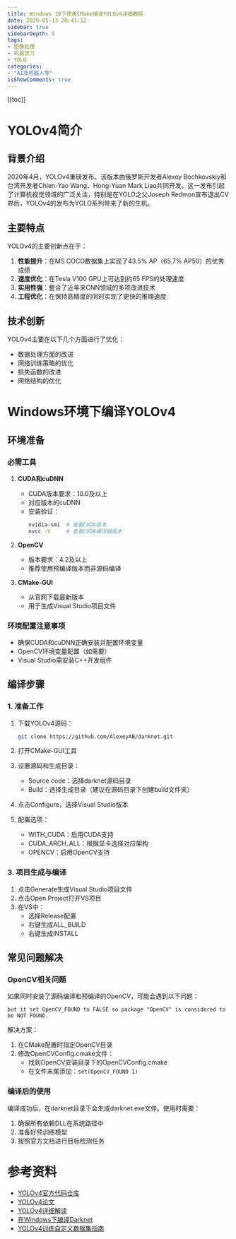 ```yaml
---
title: Windows 10下使用CMake编译YOLOv4详细教程
date: 2020-05-13 20:41:12
sidebar: true
sidebarDepth: 5
tags:
- 图像处理
- 机器学习
- YOLO
categories:
- "AI及机器人等"
isShowComments: true
---
```


[[toc]]

# YOLOv4简介

## 背景介绍

2020年4月，YOLOv4重磅发布。该版本由俄罗斯开发者Alexey Bochkovskiy和台湾开发者Chien-Yao Wang、Hong-Yuan Mark Liao共同开发。这一发布引起了计算机视觉领域的广泛关注，特别是在YOLO之父Joseph Redmon宣布退出CV界后，YOLOv4的发布为YOLO系列带来了新的生机。

## 主要特点

YOLOv4的主要创新点在于：

1. **性能提升**：在MS COCO数据集上实现了43.5% AP（65.7% AP50）的优秀成绩
2. **速度优化**：在Tesla V100 GPU上可达到约65 FPS的处理速度
3. **实用性强**：整合了近年来CNN领域的多项改进技术
4. **工程优化**：在保持高精度的同时实现了更快的推理速度

## 技术创新

YOLOv4主要在以下几个方面进行了优化：

- 数据处理方面的改进
- 网络训练策略的优化
- 损失函数的改进
- 网络结构的优化

# Windows环境下编译YOLOv4

## 环境准备

### 必需工具

1. **CUDA和cuDNN**
   - CUDA版本要求：10.0及以上
   - 对应版本的cuDNN
   - 安装验证：
     ```bash
     nvidia-smi  # 查看CUDA版本
     nvcc -V     # 查看CUDA编译器版本
     ```

2. **OpenCV**
   - 版本要求：4.2及以上
   - 推荐使用预编译版本而非源码编译

3. **CMake-GUI**
   - 从官网下载最新版本
   - 用于生成Visual Studio项目文件

### 环境配置注意事项

- 确保CUDA和cuDNN正确安装并配置环境变量
- OpenCV环境变量配置（如需要）
- Visual Studio需安装C++开发组件

## 编译步骤

### 1. 准备工作

1. 下载YOLOv4源码：
   ```bash
   git clone https://github.com/AlexeyAB/darknet.git
   ```

2. 打开CMake-GUI工具


1. 设置源码和生成目录：
   - Source code：选择darknet源码目录
   - Build：选择生成目录（建议在源码目录下创建build文件夹）

2. 点击Configure，选择Visual Studio版本

3. 配置选项：
   - WITH_CUDA：启用CUDA支持
   - CUDA_ARCH_ALL：根据显卡选择对应架构
   - OPENCV：启用OpenCV支持

### 3. 项目生成与编译

1. 点击Generate生成Visual Studio项目文件
2. 点击Open Project打开VS项目
3. 在VS中：
   - 选择Release配置
   - 右键生成ALL_BUILD
   - 右键生成INSTALL

## 常见问题解决

### OpenCV相关问题

如果同时安装了源码编译和预编译的OpenCV，可能会遇到以下问题：

```
but it set OpenCV_FOUND to FALSE so package "OpenCV" is considered to be NOT FOUND.
```

解决方案：
1. 在CMake配置时指定OpenCV目录
2. 修改OpenCVConfig.cmake文件：
   - 找到OpenCV安装目录下的OpenCVConfig.cmake
   - 在文件末尾添加：`set(OpenCV_FOUND 1)`

### 编译后的使用

编译成功后，在darknet目录下会生成darknet.exe文件。使用时需要：
1. 确保所有依赖DLL在系统路径中
2. 准备好预训练模型
3. 按照官方文档进行目标检测任务

# 参考资料

- [YOLOv4官方代码仓库](https://github.com/AlexeyAB/darknet)
- [YOLOv4论文](https://arxiv.org/pdf/2004.10934.pdf)
- [YOLOv4详细解读](https://mp.weixin.qq.com/s/3vdhQ5wsacxuvmpQ4Jl5pw)
- [在Windows下编译Darknet](https://blog.csdn.net/Discoverhfub/article/details/79951480)
- [YOLOv4训练自定义数据集指南](https://blog.csdn.net/yapifeitu/article/details/105749693)
